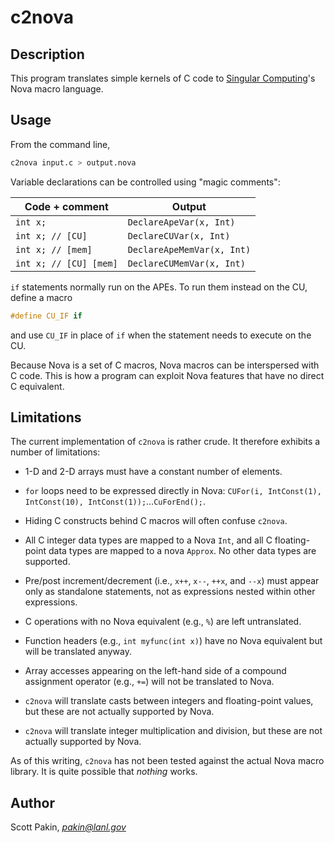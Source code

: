 c2nova
======

Description
-----------

This program translates simple kernels of C code to [Singular Computing](https://www.singularcomputing.com/)'s Nova macro language.

Usage
-----

From the command line,
```bash
c2nova input.c > output.nova
```

Variable declarations can be controlled using "magic comments":

| Code + comment         | Output                       |
| ---------------------- | ---------------------------- |
| `int x;`               | `DeclareApeVar(x, Int)`      |
| `int x; // [CU]`       | `DeclareCUVar(x, Int)`       |
| `int x; // [mem]`      | `DeclareApeMemVar(x, Int)`   |
| `int x; // [CU] [mem]` | `DeclareCUMemVar(x, Int)`    |

`if` statements normally run on the APEs.  To run them instead on the CU, define a macro
```C
#define CU_IF if
```
and use `CU_IF` in place of `if` when the statement needs to execute on the CU.

Because Nova is a set of C macros, Nova macros can be interspersed with C code.  This is how a program can exploit Nova features that have no direct C equivalent.

Limitations
-----------

The current implementation of `c2nova` is rather crude.  It therefore exhibits a number of limitations:

* 1-D and 2-D arrays must have a constant number of elements.

* `for` loops need to be expressed directly in Nova: `CUFor(i, IntConst(1), IntConst(10), IntConst(1));`…`CuForEnd();`.

* Hiding C constructs behind C macros will often confuse `c2nova`.

* All C integer data types are mapped to a Nova `Int`, and all C floating-point data types are mapped to a nova `Approx`.  No other data types are supported.

* Pre/post increment/decrement (i.e., `x++`, `x--`, `++x`, and `--x`) must appear only as standalone statements, not as expressions nested within other expressions.

* C operations with no Nova equivalent (e.g., `%`) are left untranslated.

* Function headers (e.g., `int myfunc(int x)`) have no Nova equivalent but will be translated anyway.

* Array accesses appearing on the left-hand side of a compound assignment operator (e.g., `+=`) will not be translated to Nova.

* `c2nova` will translate casts between integers and floating-point values, but these are not actually supported by Nova.

* `c2nova` will translate integer multiplication and division, but these are not actually supported by Nova.

As of this writing, `c2nova` has not been tested against the actual Nova macro library.  It is quite possible that *nothing* works.

Author
------

Scott Pakin, *pakin@lanl.gov*
